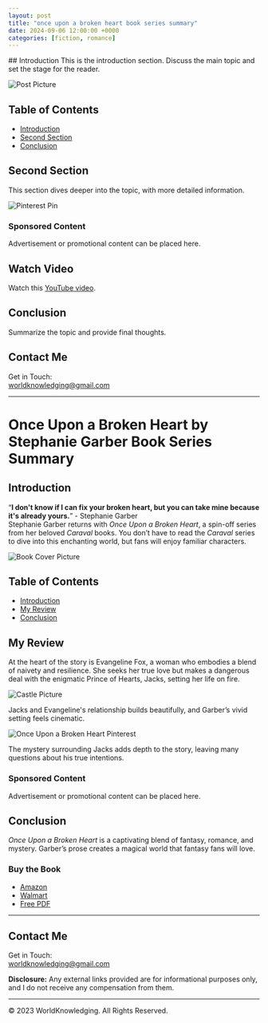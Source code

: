 ```yaml
---
layout: post
title: "once upon a broken heart book series summary"
date: 2024-09-06 12:00:00 +0000
categories: [fiction, romance]
---
```

<head>
    <link rel="stylesheet" href="../_assets/css/post.css" >
    <link rel="stylesheet" href="../_assets/css/style.css" >
    <link rel="stylesheet" href="../_assets/css/mediaqueries.css" >
</head>
## Introduction
This is the introduction section. Discuss the main topic and set the stage for the reader.

![Post Picture](/assets/images/first-post-picture.jpg)

## Table of Contents
- [Introduction](#introduction)
- [Second Section](#second-section)
- [Conclusion](#conclusion)

## Second Section
This section dives deeper into the topic, with more detailed information.

![Pinterest Pin](/assets/images/pintrest.jpg)

### Sponsored Content
Advertisement or promotional content can be placed here.

## Watch Video
Watch this [YouTube video](https://www.youtube.com/embed/Da_kzhAvkRw?si=9bwbJMGJGlir18lL).

## Conclusion
Summarize the topic and provide final thoughts.

## Contact Me
Get in Touch:  
[worldknowledging@gmail.com](mailto:worldknowledging@gmail.com)

---

# Once Upon a Broken Heart by Stephanie Garber Book Series Summary

## Introduction
“**I don't know if I can fix your broken heart, but you can take mine because it's already yours.**” - Stephanie Garber  
Stephanie Garber returns with *Once Upon a Broken Heart*, a spin-off series from her beloved *Caraval* books. You don’t have to read the *Caraval* series to dive into this enchanting world, but fans will enjoy familiar characters.

![Book Cover Picture](/assets/images/once-upon-a-broken-heart-book-cover.jpg)

## Table of Contents
- [Introduction](#introduction)
- [My Review](#my-review)
- [Conclusion](#conclusion)

## My Review
At the heart of the story is Evangeline Fox, a woman who embodies a blend of naivety and resilience. She seeks her true love but makes a dangerous deal with the enigmatic Prince of Hearts, Jacks, setting her life on fire.

![Castle Picture](/assets/images/castle.jpg)

Jacks and Evangeline's relationship builds beautifully, and Garber’s vivid setting feels cinematic.

![Once Upon a Broken Heart Pinterest](/assets/images/once-upon-a-broken-heart.png)

The mystery surrounding Jacks adds depth to the story, leaving many questions about his true intentions.

### Sponsored Content
Advertisement or promotional content can be placed here.

## Conclusion
*Once Upon a Broken Heart* is a captivating blend of fantasy, romance, and mystery. Garber’s prose creates a magical world that fantasy fans will love.

### Buy the Book
- [Amazon](https://www.amazon.com/Once-Upon-Broken-Heart/dp/1250268397)
- [Walmart](https://www.walmart.com/ip/Once-upon-a-Broken-Heart-Paperback-9781250268402/770167603)
- [Free PDF](https://drive.google.com/file/d/1CZQv5OunU758YSUJFoy3kqrs8-5qhqhq/view)

---

## Contact Me
Get in Touch:  
[worldknowledging@gmail.com](mailto:worldknowledging@gmail.com)

**Disclosure:** Any external links provided are for informational purposes only, and I do not receive any compensation from them.

---

&copy; 2023 WorldKnowledging. All Rights Reserved.
